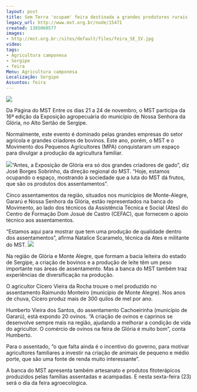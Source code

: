 ```yaml
---
layout: post
title: Sem Terra 'ocupam' feira destinada a grandes produtores rurais
legacy_url: http://www.mst.org.br/node/15471
created: 1385060577
images:
- http://mst.org.br:/sites/default/files/feira_SE_IV.jpg
video: 
tags:
- Agricultura camponesa
- Sergipe
- feira
Menu: Agricultura camponesa
Localização: Sergipe
Assuntos: feira
---
```



![](/sites/default/files/feira_SE_IV.jpg)

Da Página do MST
 Entre os dias 21 a 24 de novembro, o MST participa da 16ª edição da Exposição agropecuária do município de Nossa Senhora da Glória, no Alto Sertão de Sergipe. 

Normalmente, este evento é dominado pelas grandes empresas do setor agrícola e grandes criadores de bovinos. Este ano, porém, o MST e o Movimento dos Pequenos Agricultores (MPA) conquistaram um espaço para divulgar a produção da agricultura familiar. 

![](/sites/default/files/feira_SE_II%21.jpg)“Antes, a Exposição de Glória era só dos grandes criadores de gado”, diz José Borges Sobrinho, da direção regional do MST. “Hoje, estamos ocupando o espaço, mostrando à sociedade que a luta do MST dá frutos, que são os produtos dos assentamentos”. 

Cinco assentamentos da região, situados nos municípios de Monte-Alegre, Gararú e Nossa Senhora da Glória, estão representados na banca do Movimento, ao lado dos técnicos da Assistência Técnica e Social (Ates) do Centro de Formação Dom Josué de Castro (CEFAC), que fornecem o apoio técnico aos assentamentos. 

“Estamos aqui para mostrar que tem uma produção de qualidade dentro dos assentamentos”, afirma Natalice Scaramelo, técnica da Ates e militante do MST.
![](/sites/default/files/feirs_SE%21.jpg) 

Na região de Glória e Monte Alegre, que formam a bacia leiteira do estado de Sergipe, a criação de bovinos e a produção de leite têm um peso importante nas áreas de assentamento. Mas a banca do MST também traz experiências de diversificação na produção. 

O agricultor Cícero Vieira da Rocha trouxe o mel produzido no assentamento Raimundo Monteiro (município de Monte Alegre). Nos anos de chuva, Cícero produz mais de 300 quilos de mel por ano. 

Humberto Vieira dos Santos, do assentamento Cachoeirinha (município de Gararú), está expondo 20 ovinos. “A criação de ovinos e caprinos se desenvolve sempre mais na região, ajudando a melhorar a condição de vida do agricultor. O comércio de ovinos na feira de Glória é muito bom”, conta Humberto. 

Para o assentado, “o que falta ainda é o incentivo do governo, para motivar agricultores familiares a investir na criação de animais de pequeno e médio porte, que são uma fonte de renda muito interessante”. 

A banca do MST apresenta também artesanato e produtos fitoterápicos produzidos pelas famílias assentadas e acampadas. E nesta sexta-feira (23) será o dia da feira agroecológica.

